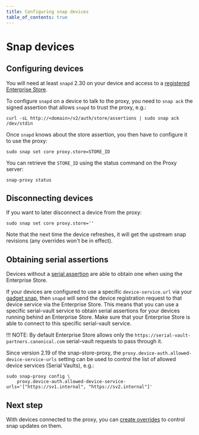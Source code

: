 ```yaml
---
title: Configuring snap devices
table_of_contents: true
---
```


# Snap devices

## Configuring devices

You will need at least `snapd` 2.30 on your device and access to a
 [registered Enterprise Store](register.md).

To configure `snapd` on a device to talk to the proxy, you need to `snap
ack` the signed assertion that allows `snapd` to trust the proxy, e.g.:

    curl -sL http://<domain>/v2/auth/store/assertions | sudo snap ack /dev/stdin

Once `snapd` knows about the store assertion, you then have to configure it to use the proxy:

    sudo snap set core proxy.store=STORE_ID

You can retrieve the `STORE_ID` using the status command on the Proxy server:

    snap-proxy status

## Disconnecting devices

If you want to later disconnect a device from the proxy:

    sudo snap set core proxy.store=''

Note that the next time the device refreshes, it will get the upstream
snap revisions (any overrides won't be in effect).

## Obtaining serial assertions

Devices without a
[serial assertion](https://docs.ubuntu.com/core/en/reference/assertions/serial)
are able to obtain one when using the Enterprise Store.

If your devices are configured to use a specific `device-service.url` via your
[gadget snap](https://snapcraft.io/docs/gadget-snap), then `snapd` will send the
device registration request to that device service via the Enterprise Store.
This means that you can use a specific serial-vault service to obtain serial
assertions for your devices running behind an Enterprise Store. Make sure that
your Enterprise Store is able to connect to this specific serial-vault service.

!!! NOTE:
    By default Enterprise Store allows only the
    `https://serial-vault-partners.canonical.com` serial-vault requests to pass
    through it.

Since version 2.19 of the snap-store-proxy, the
`proxy.device-auth.allowed-device-service-urls` setting can be used to control
the list of allowed device services (Serial Vaults), e.g.:

    sudo snap-proxy config \
        proxy.device-auth.allowed-device-service-urls='["https://sv1.internal", "https://sv2.internal"]'


## Next step

With devices connected to the proxy, you can [create
overrides](overrides.md) to control snap updates on them.
